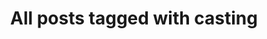 ---
layout: tag
title: "All posts tagged with casting"
permalink: /weblog/tags/casting/
taxonomy: casting
---